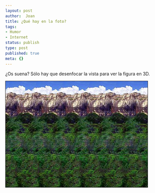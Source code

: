 ```yaml
---
layout: post
author:  Joan
title: ¿Qué hay en la foto?
tags:
- Humor
- Internet
status: publish
type: post
published: true
meta: {}
---
```

¿Os suena? Sólo hay que desenfocar la vista para ver la figura en 3D.

<img src="../images_posts/3D.jpg" alt="3D" border="1" class="center"/>
